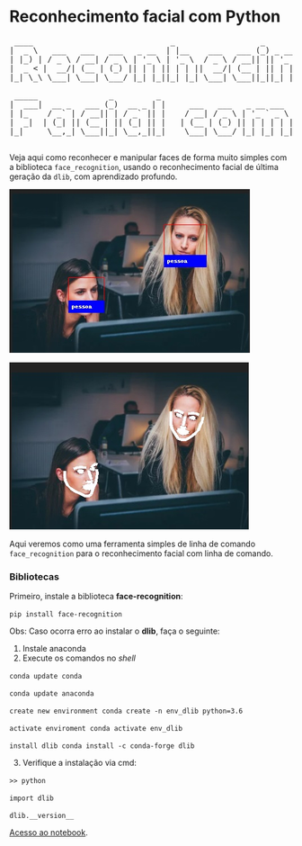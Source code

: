 # Reconhecimento facial com Python

<pre>
 ____                             _                  _                          _             
|  _ \   ___   ___   ___   _ __  | |__    ___   ___ (_) _ __ ___    ___  _ __  | |_   ___     
| |_) | / _ \ / __| / _ \ | '_ \ | '_ \  / _ \ / __|| || '_ ` _ \  / _ \| '_ \ | __| / _ \    
|  _ < |  __/| (__ | (_) || | | || | | ||  __/| (__ | || | | | | ||  __/| | | || |_ | (_) |   
|_| \_\ \___| \___| \___/ |_| |_||_| |_| \___| \___||_||_| |_| |_| \___||_| |_| \__| \___/    
                                                                                              
 _____               _         _                                ____          _    _                   
|  ___|  __ _   ___ (_)  __ _ | |     ___   ___   _ __ ___     |  _ \  _   _ | |_ | |__    ___   _ __  
| |_    / _` | / __|| | / _` || |    / __| / _ \ | '_ ` _ \    | |_) || | | || __|| '_ \  / _ \ | '_ \ 
|  _|  | (_| || (__ | || (_| || |   | (__ | (_) || | | | | |   |  __/ | |_| || |_ | | | || (_) || | | |
|_|     \__,_| \___||_| \__,_||_|    \___| \___/ |_| |_| |_|   |_|     \__, | \__||_| |_| \___/ |_| |_|
                                                                       |___/                           
</pre>

Veja aqui como reconhecer e manipular faces de forma muito simples com a biblioteca ```face_recognition```, usando o reconhecimento facial de última geração da ```dlib```, com aprendizado profundo.

![Imagem1](https://github.com/lisaterumi/reconhecimento-facial-python/raw/f2fa00f6514e50f540101a0be2959faeed7826ac/img/nova_imagem.jpg)

![Imagem2](https://github.com/lisaterumi/reconhecimento-facial-python/raw/f2fa00f6514e50f540101a0be2959faeed7826ac/img/nova_imagem2.jpg)

Aqui veremos como uma ferramenta simples de linha de comando ```face_recognition``` para o reconhecimento facial com linha de comando. 

### Bibliotecas

Primeiro, instale a biblioteca **face-recognition**:

```pip install face-recognition```

Obs: Caso ocorra erro ao instalar o **dlib**, faça o seguinte:

1. Instale anaconda
2. Execute os comandos no *shell*

```conda update conda```

```conda update anaconda```

```create new environment conda create -n env_dlib python=3.6```

```activate enviroment conda activate env_dlib```

```install dlib conda install -c conda-forge dlib```

3. Verifique a instalação via cmd:

```>> python```

```import dlib```

```dlib.__version__```

[Acesso ao notebook](https://github.com/lisaterumi/reconhecimento-facial-python/blob/main/reconhecimento-facial-python.ipynb).


